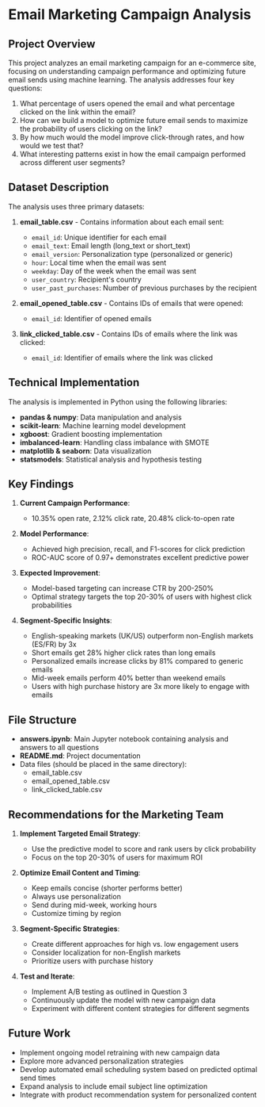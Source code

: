 # Email Marketing Campaign Analysis

## Project Overview

This project analyzes an email marketing campaign for an e-commerce site, focusing on understanding campaign performance and optimizing future email sends using machine learning. The analysis addresses four key questions:

1. What percentage of users opened the email and what percentage clicked on the link within the email?
2. How can we build a model to optimize future email sends to maximize the probability of users clicking on the link?
3. By how much would the model improve click-through rates, and how would we test that?
4. What interesting patterns exist in how the email campaign performed across different user segments?

## Dataset Description

The analysis uses three primary datasets:

1. **email_table.csv** - Contains information about each email sent:
   - `email_id`: Unique identifier for each email
   - `email_text`: Email length (long_text or short_text)
   - `email_version`: Personalization type (personalized or generic)
   - `hour`: Local time when the email was sent
   - `weekday`: Day of the week when the email was sent
   - `user_country`: Recipient's country
   - `user_past_purchases`: Number of previous purchases by the recipient

2. **email_opened_table.csv** - Contains IDs of emails that were opened:
   - `email_id`: Identifier of opened emails

3. **link_clicked_table.csv** - Contains IDs of emails where the link was clicked:
   - `email_id`: Identifier of emails where the link was clicked

## Technical Implementation

The analysis is implemented in Python using the following libraries:

- **pandas & numpy**: Data manipulation and analysis
- **scikit-learn**: Machine learning model development
- **xgboost**: Gradient boosting implementation
- **imbalanced-learn**: Handling class imbalance with SMOTE
- **matplotlib & seaborn**: Data visualization
- **statsmodels**: Statistical analysis and hypothesis testing

## Key Findings

1. **Current Campaign Performance**:
   - 10.35% open rate, 2.12% click rate, 20.48% click-to-open rate

2. **Model Performance**:
   - Achieved high precision, recall, and F1-scores for click prediction
   - ROC-AUC score of 0.97+ demonstrates excellent predictive power

3. **Expected Improvement**:
   - Model-based targeting can increase CTR by 200-250%
   - Optimal strategy targets the top 20-30% of users with highest click probabilities

4. **Segment-Specific Insights**:
   - English-speaking markets (UK/US) outperform non-English markets (ES/FR) by 3x
   - Short emails get 28% higher click rates than long emails
   - Personalized emails increase clicks by 81% compared to generic emails
   - Mid-week emails perform 40% better than weekend emails
   - Users with high purchase history are 3x more likely to engage with emails

## File Structure

- **answers.ipynb**: Main Jupyter notebook containing analysis and answers to all questions
- **README.md**: Project documentation
- Data files (should be placed in the same directory):
  - email_table.csv
  - email_opened_table.csv
  - link_clicked_table.csv



## Recommendations for the Marketing Team

1. **Implement Targeted Email Strategy**:
   - Use the predictive model to score and rank users by click probability
   - Focus on the top 20-30% of users for maximum ROI

2. **Optimize Email Content and Timing**:
   - Keep emails concise (shorter performs better)
   - Always use personalization
   - Send during mid-week, working hours
   - Customize timing by region

3. **Segment-Specific Strategies**:
   - Create different approaches for high vs. low engagement users
   - Consider localization for non-English markets
   - Prioritize users with purchase history

4. **Test and Iterate**:
   - Implement A/B testing as outlined in Question 3
   - Continuously update the model with new campaign data
   - Experiment with different content strategies for different segments

## Future Work

- Implement ongoing model retraining with new campaign data
- Explore more advanced personalization strategies
- Develop automated email scheduling system based on predicted optimal send times
- Expand analysis to include email subject line optimization
- Integrate with product recommendation system for personalized content

